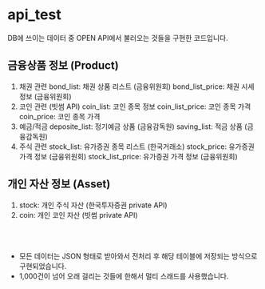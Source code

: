 # api_test
DB에 쓰이는 데이터 중 OPEN API에서 불러오는 것들을 구현한 코드입니다.

## 금융상품 정보 (Product)
1. 채권 관련
   bond_list: 채권 상품 리스트 (금융위원회)
   bond_list_price: 채권 시세 정보 (금융위원회)
2. 코인 관련 (빗썸 API)
   coin_list: 코인 종목 정보
   coin_list_price: 코인 종목 가격
   coin_price: 코인 종목 가격
3. 예금/적금
  deposite_list: 정기예금 상품 (금융감독원)
  saving_list: 적금 상품 (금융감독원)
4. 주식 관련
  stock_list: 유가증권 종목 리스트 (한국거래소)
  stock_price: 유가증권 가격 정보 (금융위원회)
  stock_list_price: 유가증권 가격 정보 (금융위원회)

## 개인 자산 정보 (Asset)
1. stock: 개인 주식 자산 (한국투자증권 private API)
2. coin: 개인 코인 자산 (빗썸 private API)

<br><br>
* 모든 데이터는 JSON 형태로 받아와서 전처리 후 해당 테이블에 저장되는 방식으로 구현되었습니다.
* 1,000건이 넘어 오래 걸리는 것들에 한해서 멀티 스래드를 사용했습니다.

